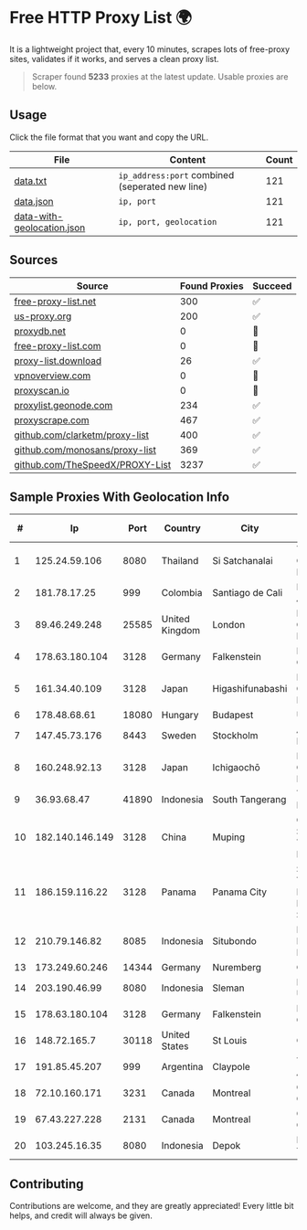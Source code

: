 
# Free HTTP Proxy List 🌍

It is a lightweight project that, every 10 minutes, scrapes lots of free-proxy sites, validates if it works, and serves a clean proxy list.


> Scraper found **5233** proxies at the latest update. Usable proxies are below.

## Usage

Click the file format that you want and copy the URL.


|File|Content|Count|
|----|-------|-----|
|[data.txt](https://raw.githubusercontent.com/themiralay/Proxy-List-World/master/data.txt)|`ip_address:port` combined (seperated new line)|121|
|[data.json](https://raw.githubusercontent.com/themiralay/Proxy-List-World/master/data.json)|`ip, port`|121|
|[data-with-geolocation.json](https://raw.githubusercontent.com/themiralay/Proxy-List-World/master/data-with-geolocation.json)|`ip, port, geolocation`|121|

## Sources

|Source|Found Proxies|Succeed|
|------|-------------|-------|
|[free-proxy-list.net](https://free-proxy-list.net)|300|✅|
|[us-proxy.org](https://www.us-proxy.org)|200|✅|
|[proxydb.net](http://proxydb.net)|0|🚫|
|[free-proxy-list.com](https://free-proxy-list.com/?page=&port=&type%5B%5D=http&type%5B%5D=https&up_time=0&search=Search)|0|🚫|
|[proxy-list.download](https://www.proxy-list.download/HTTP)|26|✅|
|[vpnoverview.com](https://vpnoverview.com/privacy/anonymous-browsing/free-proxy-servers)|0|🚫|
|[proxyscan.io](https://www.proxyscan.io)|0|🚫|
|[proxylist.geonode.com](https://proxylist.geonode.com/api/proxy-list?limit=300&page=1&sort_by=lastChecked&sort_type=desc&protocols=http,https)|234|✅|
|[proxyscrape.com](https://api.proxyscrape.com/v2/?request=displayproxies&protocol=http&timeout=10000&country=all&ssl=all&anonymity=all)|467|✅|
|[github.com/clarketm/proxy-list](https://raw.githubusercontent.com/clarketm/proxy-list/master/proxy-list-raw.txt)|400|✅|
|[github.com/monosans/proxy-list](https://raw.githubusercontent.com/monosans/proxy-list/main/proxies/http.txt)|369|✅|
|[github.com/TheSpeedX/PROXY-List](https://raw.githubusercontent.com/TheSpeedX/PROXY-List/master/http.txt)|3237|✅|


## Sample Proxies With Geolocation Info

|#|Ip|Port|Country|City|Internet Service Provider|
|-|--|----|-------|----|-------------------------|
|1|125.24.59.106|8080|Thailand|Si Satchanalai|TOT Public Company Limited|
|2|181.78.17.25|999|Colombia|Santiago de Cali|IFX Networks Argentina S.R.L|
|3|89.46.249.248|25585|United Kingdom|London|Hydra Communications Ltd|
|4|178.63.180.104|3128|Germany|Falkenstein|Hetzner Online GmbH|
|5|161.34.40.109|3128|Japan|Higashifunabashi|NTT PC Communications, Inc.|
|6|178.48.68.61|18080|Hungary|Budapest|UPC|
|7|147.45.73.176|8443|Sweden|Stockholm|Aeza International LTD|
|8|160.248.92.13|3128|Japan|Ichigaochō|NTT PC Communications, Inc.|
|9|36.93.68.47|41890|Indonesia|South Tangerang|Telekomunikasi Indonesia|
|10|182.140.146.149|3128|China|Muping|CHINANET SiChuan Telecom Internet Data Center|
|11|186.159.116.22|3128|Panama|Panama City|Servicios de Tecnologías de Información de Misión Crítica, S.A.|
|12|210.79.146.82|8085|Indonesia|Situbondo|PT Petabyte Network Indonesia|
|13|173.249.60.246|14344|Germany|Nuremberg|Contabo GmbH|
|14|203.190.46.99|8080|Indonesia|Sleman|PT Jaring Lintas Utara|
|15|178.63.180.104|3128|Germany|Falkenstein|Hetzner Online GmbH|
|16|148.72.165.7|30118|United States|St Louis|GoDaddy.com|
|17|191.85.45.207|999|Argentina|Claypole|Telefonica de Argentina|
|18|72.10.160.171|3231|Canada|Montreal|GloboTech Communications|
|19|67.43.227.228|2131|Canada|Montreal|GloboTech Communications|
|20|103.245.16.35|8080|Indonesia|Depok|PT Quantum Tera Network|



## Contributing

Contributions are welcome, and they are greatly appreciated! Every
little bit helps, and credit will always be given.

